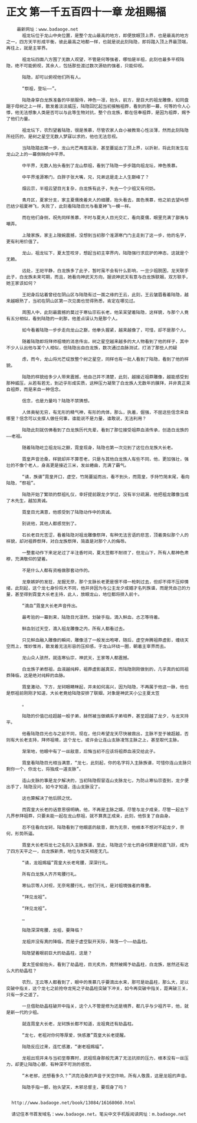 # 正文 第一千五百四十一章 龙祖赐福
        最新网址：www.badaoge.net
          祖龙坛位于龙山中央位置，是整个龙山最高的地方，即便放眼顶上界，也是最高的地方之一，四方天平形成平衡，彼此最高之地都一样，也就是说此刻陆隐，即将踏入顶上界最顶端，再往上，就是主宰界。
      
          祖龙坛四面八方围了无数人观望，不管是何等强者，哪怕是半祖，此刻也最多平视陆隐，绝不可能俯视，其余人，包括那些渡过数次源劫的强者，只能仰视。
      
          陆隐，却可以俯视他们所有人。
      
          “祭祖，登坛——”。
      
          陆隐身穿白龙族准备的华丽服侍，神色一凛，抬头，前方，是巨大的祖龙雕像，如同盘踞于母树之上一样，散发着淡淡威压，陆隐回忆起当初接触祖莽，看到的那一幕，何等的令人心悸，他无法想象人类是否可以与此等生物对抗，整个白龙族，都在信奉祖莽，是因为祖莽，赐予了他们力量。
      
          祖龙坛下，农烈望着陆隐，很是羡慕，尽管农家人自小被教育心性淡薄，然而此刻陆隐所经历的，是树之星空无数人梦寐以求的，他也无法忽视。
      
          当陆隐踏出第一步，龙山光芒再度高涨，甚至蔓延出了顶上界，以折射，将此刻发生在龙山之上的一幕倒映向中平界。
      
          中平界，无数人抬头看到了龙山祭祖，看到了陆隐一步步踏向祖龙坛，神色羡慕。
      
          中平界淮源寒门，白胖子张大嘴，兄，兄弟这是走上人生巅峰了？
      
          烟云宗，半祖云望目光复杂，白龙族有此子，失去一个少祖又有何妨。
      
          青月区，夏家分支，家主夏儒挽着夫人的细腰，抬头看去，面色羡慕，他之前去望屿想巴结少祖夏神飞，失败了，此刻看陆隐目光与看夏神飞一模一样。
      
          而在他们身侧，祝先同样羡慕，不时与夏夫人目光交汇，看向夏儒，眼里充满了鄙夷与嘲弄。
      
          上陵家族，家主上陵婉震撼，没想到当初那个淮源寒门门主走到了这一步，他的名字，更有利用价值了。
      
          龙山，祖龙坛下，夏太笠咬牙，想起当初主宰界内，陆隐强行求庇护的神态，这就是个无赖。
      
          远处，王祀平静，白龙族多了此子，暂时虽不会有什么影响，一旦少祖脱困，龙天联手此子，白龙族未来可期，而且，她看向神武天方向，据说神武天有意与白龙族联姻，双方联手，她王家该如何？
      
          王祀身后站着曾经在阴山区与陆隐有过一面之缘的王云，此刻，王云皱眉看着陆隐，越来越眼熟了，当初在阴山区第一次见面也觉得熟悉，肯定在哪见过。
      
          周围人中，此刻最震撼的莫过于寒仙宗石长老，他呆呆望着陆隐，这样貌，与那个人竟有五分相似，看到陆隐的一刹那，他差点误认为是那个人。
      
          如今看着陆隐一步步走向龙山之巅，他拳头握紧，越来越像了，可惜，却不是那个人。
      
          随着陆隐即将拜师祖境的消息传出，树之星空越来越多的大人物看到了他的样子，其中不少人认出他与某个人相似，但陆隐出自白龙族，数次通过血脉测试，打消了那些人的疑
      
          虑，而今，龙山将光芒绽放整个树之星空，同样也有一批人看到了陆隐，看到了他的样貌。
      
          陆隐的样貌给多少人带来震撼，他自己并不清楚，此刻，越接近祖莽雕像，越能感受到那种威压，从若有若无，到近乎形成实质，这种压力凝聚了白龙族人无数年的膜拜，并非真正来自祖莽，而是来自一种信念。
      
          信念，也是力量吗？陆隐不禁猜想。
      
          人体奥秘无穷，有无形的精气神，有形的肉体，那么，执着，倔强，不屈这些信念来自哪里？信念可以支撑人做任何事，谁能说不是力量，谁敢说，无法利用？
      
          陆隐此刻就仿佛看到了白龙族历代先辈，看到了那位接受祖莽血液传承，创造白龙族的——老祖。
      
          随着陆隐屹立祖龙坛之巅，霓皇现身，陆隐也第一次见到了这位白龙族大长老。
      
          霓皇声音沧桑，样貌却并不算苍老，只是与其他白龙族人有些不同，他，更加强壮，强壮的不像个老人，身高更是接近三米，发丝蜷曲，充满了霸气。
      
          “请，族谱”霓皇开口，虚空，竹简蔓延而出，看不到头，而霓皇，手持竹简末尾，看向陆隐，“祭祖”。
      
          陆隐开始了繁琐的祭祖礼仪，幸好提前跟龙夕学过，没有半分疏漏，他把祖龙雕像当成了木先生，越加真诚。
      
          霓皇目光满意，他感受到了陆隐动作中的真诚。
      
          别说他，其他人都感觉到了。
      
          石长老目光苦涩，看着陆隐对祖龙雕像祭拜，有种无法言语的悲苦，顶着类似那个人的样貌，却对祖莽祭拜，对白龙族祭拜，简直是对那个人的侮辱。
      
          一整套动作下来足足过了半注香时间，夏太笠都不耐烦了，但龙山下，所有人都神色肃穆，充满敬仰的望着。
      
          不是什么人都有资格做那套动作的。
      
          龙章嫉妒的发狂，龙掘无奈，那个支脉长老更是恨不得一枪刺过去，但却不得不压抑情绪，此刻起，这个龙七身份将大不同，他并非因为与公主龙夕成婚才名列族谱，而是凭自己的力量，甚至得到霓皇大长老主持，此人，放眼龙山，地位都将排入前十。
      
          “滴血”霓皇大长老声音传出。
      
          最考验的一幕到来，陆隐目光凛然，划破手指，滴入鲜血，忐忑等待着。
      
          鲜血划过天空，滴入祖龙雕像之内，所有人都看过去。
      
          只见鲜血融入雕像的瞬间，雕像活了一般发出咆哮，随后，虚空奔腾祖莽虚影，缠绕天空而上，惟妙惟肖，散发着无法形容的压抑感，于龙山环绕一圈，朝着主宰界而去。
      
          龙山众人骇然，就连寒仙宗，神武天，王家等人都震撼。
      
          白龙族子弟祭祖，血液越纯粹，祖莽虚影越真实，而陆隐刚刚做到的，几乎真的如同祖莽降临，这是绝对纯粹的血脉。
      
          霓皇激动，下方，龙轲眼睛眯起，并未如何高兴，因为陆隐，不再属于他这一脉，他也是祭祖前刚刚才知道，大长老竟给陆隐安排了联姻，对象是神武天小公主夏太笠
      
          。
      
          陆隐的价值已经超越一般子弟，赫然被当做嫡系子弟培养，甚至超越了龙夕，与龙天持平。
      
          他看陆隐目光也与之前不同，现在，他只希望龙天尽快被救出，主脉不至于被超越，否则有大长老支持，拜师祖境，这个龙七，或许会让连山支脉凌驾主脉之上，甚至取代主脉。
      
          渐渐地，他眼中有了一丝敌意，后悔当初不应该将祖莽血液交给此子。
      
          霓皇看陆隐目光相当满意，“龙七，此刻起，你的名字将入主脉族谱，可惜你连山支脉只剩你一个，你龙七，将独成一道支脉”。
      
          连山支脉的事是龙夕解决的，当初陆隐假冒连山支脉龙七，为防止寒仙宗查到，龙夕便出手了，陆隐没问，如今才知道，连山支脉没了。
      
          这也算解决了他后顾之忧。
      
          而霓皇大长老的话意思很明确，他，不再是主脉之婿，尽管与龙夕成亲，尽管一起去下凡界参拜祖莽，只要未能一起在龙山祭祖，就不算真正成亲，此刻，他恢复了自由身。
      
          忍不住看向龙轲，陆隐看到了他眼底的敌意，颇为无奈，他根本不想对不起龙夕，奈何，形势所逼。
      
          霓皇大长老将龙七之名刻入主脉族谱，至此，陆隐这个龙七的身份算是彻底飞跃，成为了四方天平之一，白龙族新贵，地位与龙天相差无几。
      
          “请，龙祖赐福”霓皇大长老弯腰，深深行礼。
      
          所有白龙族人齐齐弯腰行礼。
      
          寒仙宗等人对视，无奈弯腰行礼，他们行礼，是对祖境强者的尊重。
      
          “拜见龙祖”。
      
          “拜见龙祖”。
      
          …
      
          陆隐深深弯腰，龙祖，要降临？
      
          龙祖并没有真的降临，而是于虚空裂开天际，降落一个——劫晶柱。
      
          陆隐望着眼前巨大的劫晶柱，这是？
      
          夏太笠偷偷抬头，看到了劫晶柱，目光炙热，竟然被赐予劫晶柱，白龙族，居然还有这么大的劫晶柱？
      
          农烈，王云等人都看到了，眼中的羡慕几乎要滴出水来，那可是劫晶柱，那么大，足以突破中指关，这个龙七之前抢夺龙宪之子劫晶柱突破下冲关，如今再突破中指关，距离破三关，只有一步之遥了。
      
          一旦借助劫晶柱破开中指关，这个人不管是修为还是境界，都几乎与少祖齐平，他，就是新一代的少祖。
      
          就连霓皇大长老，龙轲族长都不知道，龙祖竟还有劫晶柱。
      
          “龙七，老祖对你何等厚爱，快感激”霓皇大长老提醒。
      
          陆隐反应过来，连忙感激，“谢老祖赐福”。
      
          龙祖出现并未与当初至尊赛时，武祖现身那般充满了无法抗拒的压力，根本没有一丝压力，却更让陆隐心颤，有种深不可测的感觉。
      
          “木老邪，还想看多久？”洪亮沧桑的声音于天空炸响，所有人敬畏，这是龙祖的声音。
      
          陆隐手指一颤，抬头望天，木邪总督主，要现身了吗？
      
      
      http://www.badaoge.net/book/13084/16168060.html
      
      请记住本书首发域名：www.badaoge.net。笔尖中文手机版阅读网址：m.badaoge.net